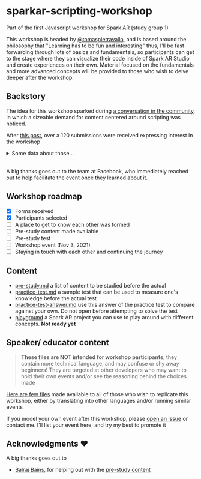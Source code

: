 # sparkar-scripting-workshop
Part of the first Javascript workshop for Spark AR (study group 1)

This workshop is headed by [@tomaspietravallo](https://github.com/tomaspietravallo), and is based around the philosophy that "Learning has to be fun and interesting" thus, I'll be fast forwarding through lots of basics and fundamentals, so participants can get to the stage where they can visualize their code inside of Spark AR Studio and create experiences on their own. Material focused on the fundamentals and more advanced concepts will be provided to those who wish to delve deeper after the workshop.

## Backstory

The idea for this workshop sparked during [a conversation in the community](https://www.facebook.com/groups/SparkARcommunity/posts/1243573719388001), in which a sizeable demand for content centered around scripting was noticed.

After [this post](https://www.facebook.com/groups/SparkARcommunity/posts/1245275375884502/), over a 120 submissions were received expressing interest in the workshop

<details>
 <summary>Some data about those... <br><br></summary>

Of the submissions received:
- About 90% had previously created and published an effect

- 32% were made by people determined to be complete beginners to programming

- 31% knew basic programming concepts

- 15% knew Javascript already (were determined to have enough pre existing knowledge to skip the pre-study)

- 21% of people did not provide enough information to be reasonably assessed

- Only 24 submissions were selected for the first study group

</details>

A big thanks goes out to the team at Facebook, who immediately reached out to help facilitate the event once they learned about it.

 
## Workshop roadmap

- [x] Forms received
- [x] Participants selected
- [ ] A place to get to know each other was formed
- [ ] Pre-study content made available
- [ ] Pre-study test
- [ ] Workshop event (Nov 3, 2021)
- [ ] Staying in touch with each other and continuing the journey

## Content
- [pre-study.md](pre-study.md) a list of content to be studied before the actual
- [practice-test.md](practice-test.md) a sample test that can be used to measure one's knowledge before the actual test
- [practice-test-answer.md](practice-test-answer.md) use this answer of the practice test to compare against your own. Do not open before attempting to solve the test
- [playground](playground) a Spark AR project you can use to play around with different concepts. **Not ready yet**

## Speaker/ educator content
> **These files are NOT intended for workshop participants**, they contain more technical language, and may confuse or shy away beginners! They are targeted at other developers who may want to hold their own events and/or see the reasoning behind the choices made

[Here are few files](speaker-files) made available to all of those who wish to replicate this workshop, either by translating into other languages and/or running similar events

If you model your own event after this workshop, please [open an issue](https://github.com/tomaspietravallo/sparkar-scripting-workshop/issues) or contact me. I'll list your event here, and try my best to promote it


## Acknowledgments ❤️

A big thanks goes out to

- [Balraj Bains](https://github.com/bb1100), for helping out with the [pre-study content]((pre-study.md))
